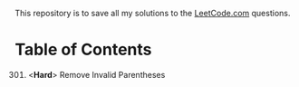 This repository is to save all my solutions to the [LeetCode.com][LeetCode]
questions.


Table of Contents
=================

301. \<**Hard**>    Remove Invalid Parentheses


[LeetCode]: https://leetcode.com/problemset/all/
[archive001]: /archives001
[archive002]: /archives002
[archive003]: /archives003

